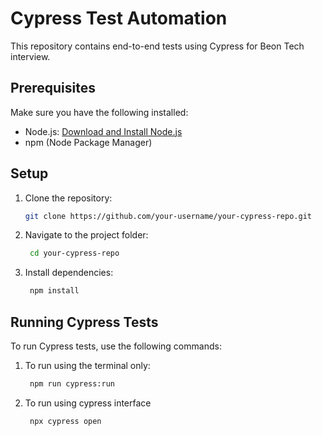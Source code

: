 # Cypress Test Automation

This repository contains end-to-end tests using Cypress for Beon Tech interview.

## Prerequisites

Make sure you have the following installed:

- Node.js: [Download and Install Node.js](https://nodejs.org/)
- npm (Node Package Manager)

## Setup

1. Clone the repository:

   ```bash
   git clone https://github.com/your-username/your-cypress-repo.git

2. Navigate to the project folder:
   
   ```bash
    cd your-cypress-repo

3. Install dependencies:

   ```bash
    npm install

## Running Cypress Tests

To run Cypress tests, use the following commands:

1. To run using the terminal only:

   ```bash
    npm run cypress:run

2. To run using cypress interface

   ```bash
    npx cypress open
